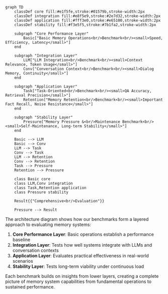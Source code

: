 ```mermaid
graph TD
    classDef core fill:#e1f5fe,stroke:#01579b,stroke-width:2px
    classDef integration fill:#e8f5e9,stroke:#2e7d32,stroke-width:2px
    classDef application fill:#fff3e0,stroke:#e65100,stroke-width:2px
    classDef stability fill:#f3e5f5,stroke:#7b1fa2,stroke-width:2px
    
    subgraph "Core Performance Layer"
        Basic["Basic Memory Operations<br/>Benchmark<br/><small>Speed, Efficiency, Latency</small>"]
    end
    
    subgraph "Integration Layer"
        LLM["LLM Integration<br/>Benchmark<br/><small>Context Relevance, Token Usage</small>"]
        Conv["Conversation Context<br/>Benchmark<br/><small>Dialog Memory, Continuity</small>"]
    end
    
    subgraph "Application Layer"
        Task["Task-Oriented<br/>Benchmark<br/><small>QA Accuracy, Retrieval Precision</small>"]
        Retention["Memory Retention<br/>Benchmark<br/><small>Important Fact Recall, Noise Resistance</small>"]
    end
    
    subgraph "Stability Layer"
        Pressure["Memory Pressure &<br/>Maintenance Benchmark<br/><small>Self-Maintenance, Long-term Stability</small>"]
    end
    
    Basic --> LLM
    Basic --> Conv
    LLM --> Task
    Conv --> Task
    LLM --> Retention
    Conv --> Retention
    Task --> Pressure
    Retention --> Pressure
    
    class Basic core
    class LLM,Conv integration
    class Task,Retention application
    class Pressure stability
    
    Result{{"Comprehensive<br/>Evaluation"}}
    
    Pressure --> Result
```

The architecture diagram shows how our benchmarks form a layered approach to evaluating memory systems:

1. **Core Performance Layer**: Basic operations establish a performance baseline
2. **Integration Layer**: Tests how well systems integrate with LLMs and conversation contexts
3. **Application Layer**: Evaluates practical effectiveness in real-world scenarios
4. **Stability Layer**: Tests long-term viability under continuous load

Each benchmark builds on insights from lower layers, creating a complete picture of memory system capabilities from fundamental operations to sustained performance.
